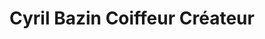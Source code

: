 ---
title: "Cyril Bazin Coiffeur Créateur"
url: /nantes/cyril-bazin-coiffeur-createur/
shop: Friseur
---